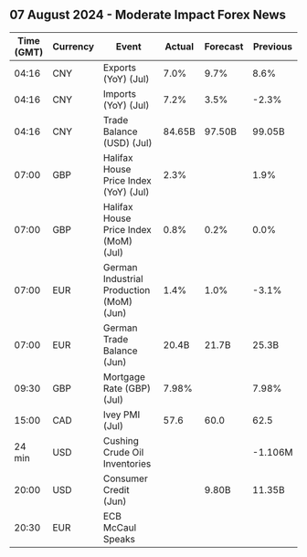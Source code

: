 ## 07 August 2024 - Moderate Impact Forex News

| Time (GMT) | Currency | Event | Actual | Forecast | Previous |
|------|----------|-------|--------|----------|----------|
| 04:16 | CNY | Exports (YoY) (Jul) | 7.0% | 9.7% | 8.6% |
| 04:16 | CNY | Imports (YoY) (Jul) | 7.2% | 3.5% | -2.3% |
| 04:16 | CNY | Trade Balance (USD) (Jul) | 84.65B | 97.50B | 99.05B |
| 07:00 | GBP | Halifax House Price Index (YoY) (Jul) | 2.3% |  | 1.9% |
| 07:00 | GBP | Halifax House Price Index (MoM) (Jul) | 0.8% | 0.2% | 0.0% |
| 07:00 | EUR | German Industrial Production (MoM) (Jun) | 1.4% | 1.0% | -3.1% |
| 07:00 | EUR | German Trade Balance (Jun) | 20.4B | 21.7B | 25.3B |
| 09:30 | GBP | Mortgage Rate (GBP) (Jul) | 7.98% |  | 7.98% |
| 15:00 | CAD | Ivey PMI (Jul) | 57.6 | 60.0 | 62.5 |
| 24 min | USD | Cushing Crude Oil Inventories |  |  | -1.106M |
| 20:00 | USD | Consumer Credit (Jun) |  | 9.80B | 11.35B |
| 20:30 | EUR | ECB McCaul Speaks |  |  |  |
